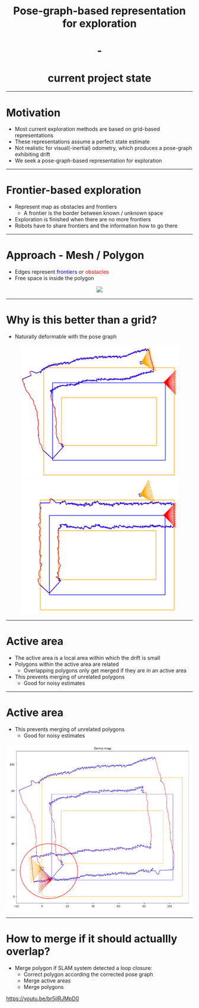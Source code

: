 <!-- $theme: default -->

# <center>Pose-graph-based representation for exploration</center>
# <center>-</center>
# <center>current project state</center>

---
<!-- page_number: true -->
# Motivation

 * Most current exploration methods are based on grid-based representations
 * These representations assume a perfect state estimate
 * Not realistic for visual(-inertial) odometry, which produces a pose-graph exhibiting drift
 * We seek a pose-graph-based representation for exploration

---

# Frontier-based exploration

 * Represent map as obstacles and frontiers
   * A frontier is the border between known / unknown space
 * Exploration is finished when there are no more frontiers
 * Robots have to share frontiers and the information how to go there

---

# Approach - Mesh / Polygon

* Edges represent <span style="color:blue">frontiers</span> or <span style="color:red">obstacles</span>
* Free space is inside the polygon
<center><img src="./polygon.png" height="300"/></center>

---

# Why is this better than a grid?

 * Naturally deformable with the pose graph
<center><img src="./polygon-uncorrected.png" height="360"/><img src="./polygon-corrected.png" height="360"/></center>

---

# Active area

 * The active area is a local area within which the drift is small
 * Polygons within the active area are related
   * Overlapping polygons only get merged if they are in an active area
 * This prevents merging of unrelated polygons
   * Good for noisy estimates

<!--<center><img src="./active-area.png" height="450"/></center>-->

---

# Active area

 * This prevents merging of unrelated polygons
   * Good for noisy estimates
<center><img src="./active-area.png" height="450"/></center>

---

# How to merge if it should actuallly overlap?

 * Merge polygon if SLAM system detected a loop closure:
   * Correct polygon according the corrected pose graph
   * Merge active areas
   * Merge polygons
 
 https://youtu.be/br5jlRJMpD0

<!--<center><img src="./loop-closure.png" height="460"/></center>-->